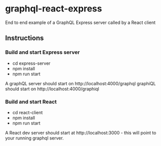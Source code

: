 # graphql-react-express
End to end example of a GraphQL Express server called by a React client

## Instructions
### Build and start Express server
* cd express-server
* npm install
* npm run start

A graphQL server should start on http://localhost:4000/graphql
graphiQL should start on http://localhost:4000/graphiql

### Build and start React
* cd react-client
* npm install
* npm run start

A React dev server should start at http://localhost:3000 - this will point to your running graphql server.
